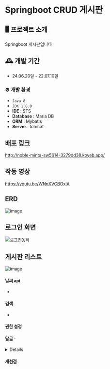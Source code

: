 # Springboot CRUD 게시판 


## 🖥️ 프로젝트 소개
Springboot 게시판입니다 

## 🕰️ 개발 기간
* 24.06.20일 - 22.07.10일


### ⚙️ 개발 환경
- `Java 8`
- `JDK 1.8.0`
- **IDE** : STS 
- **Database** : Maria DB
- **ORM** : Mybatis
- **Server** : tomcat

## 배포 링크
http://noble-minta-sw5614-3279dd38.koyeb.app/


## 작동 영상 
https://youtu.be/WNnXVCBOxIA


## ERD 
![image](https://github.com/sk5614/board1/assets/169679888/29b58296-a4b7-418f-993f-484ef5e34155)

## 로그인 화면  
![로그인동작](https://github.com/sk5614/board1/assets/169679888/6eee44f5-cbf6-4e9a-8ceb-17d1443d5e1e)


## 게시판 리스트 
![image](https://github.com/sk5614/board1/assets/169679888/1bfbed4a-5601-46bc-b17b-e2b90ee350ae)

#### 날씨 api


- 
#### 검색


- 
#### 권한 설정 



#### 답글 - 


<details>
	
  
   
</details>

</details>


#### 개선점 



